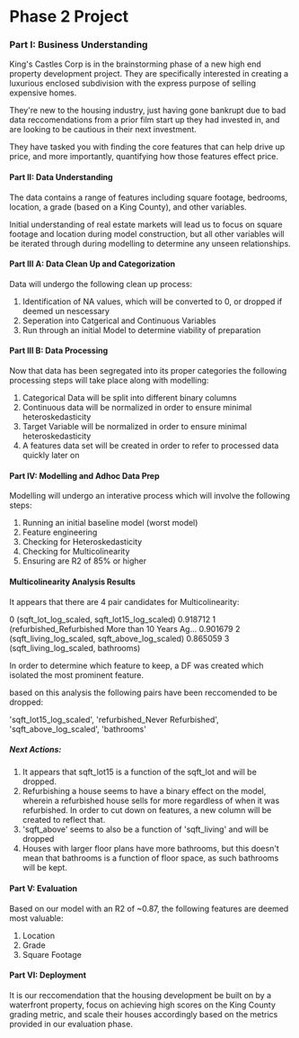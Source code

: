 # Phase 2 Project




### Part I: Business Understanding
King's Castles Corp is in the brainstorming phase of a new high end property development project. They are specifically interested in creating a luxurious enclosed subdivision with the express purpose of selling expensive homes.

They're new to the housing industry, just having gone bankrupt due to bad data reccomendations from a prior film start up they had invested in, and are looking to be cautious in their next investment.

They have tasked you with finding the core features that can help drive up price, and more importantly, quantifying how those features effect price.

#### Part II: Data Understanding

The data contains a range of features including square footage, bedrooms, location, a grade (based on a King County), and other variables.

Initial understanding of real estate markets will lead us to focus on square footage and location during model construction, but all other variables will be iterated through during modelling to determine any unseen relationships.

#### Part III A: Data Clean Up and Categorization

Data will undergo the following clean up process:

1. Identification of NA values, which will be converted to 0, or dropped if deemed un nescessary
2. Seperation into Catgerical and Continuous Variables
3. Run through an initial Model to determine viability of preparation

#### Part III B: Data Processing

Now that data has been segregated into its proper categories the following processing steps will take place along with modelling:

1. Categorical Data will be split into different binary columns
2. Continuous data will be normalized in order to ensure minimal heteroskedasticity
3. Target Variable will be normalized in order to ensure minimal heteroskedasticity
4. A features data set will be created in order to refer to processed data quickly later on

#### Part IV: Modelling and Adhoc Data Prep

Modelling will undergo an interative process which will involve the following steps:

1. Running an initial baseline model (worst model)
2. Feature engineering
3. Checking for Heteroskedasticity
4. Checking for Multicolinearity
5. Ensuring are R2 of 85% or higher

#### Multicolinearity Analysis Results

It appears that there are 4 pair candidates for Multicolinearity:

0	(sqft_lot_log_scaled, sqft_lot15_log_scaled)	0.918712
1	(refurbished_Refurbished More than 10 Years Ag...	0.901679
2	(sqft_living_log_scaled, sqft_above_log_scaled)	0.865059
3	(sqft_living_log_scaled, bathrooms)

In order to determine which feature to keep, a DF was created which isolated the most prominent feature.

based on this analysis the following pairs have been reccomended to be dropped:

 'sqft_lot15_log_scaled',
 'refurbished_Never Refurbished',
 'sqft_above_log_scaled',
 'bathrooms'
 
 ##### Next Actions:
 
 1. It appears that sqft_lot15 is a function of the sqft_lot and will be dropped.
 2. Refurbishing a house seems to have a binary effect on the model, wherein a refurbished house sells for more
    regardless of when it was refurbished. In order to cut down on features, a new column will be created to
    reflect that.
 3. 'sqft_above' seems to also be a function of 'sqft_living' and will be dropped
 4. Houses with larger floor plans have more bathrooms, but this doesn't mean that bathrooms is a function 
    of floor space, as such bathrooms will be kept.
 
#### Part V: Evaluation

Based on our model with an R2 of ~0.87, the following features are deemed most valuable:

1. Location
2. Grade
3. Square Footage

#### Part VI: Deployment

It is our reccomendation that the housing development be built on by a waterfront property, focus on achieving high scores on the King County grading metric, and scale their houses accordingly based on the metrics provided in our evaluation phase.
